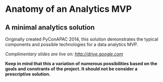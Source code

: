 Anatomy of an Analytics MVP
===========================

A minimal analytics solution
----------------------------

Originally created PyConAPAC 2014, this solution demonstrates the typical components and possible technologies for a data analytics MVP.

_Complimentary slides are live on: <http://drive.google.com>_

**Keep in mind that this a variation of numerous possibilities based on the goals and constrants of the project. It should not be consider a prescriptive solution.**

